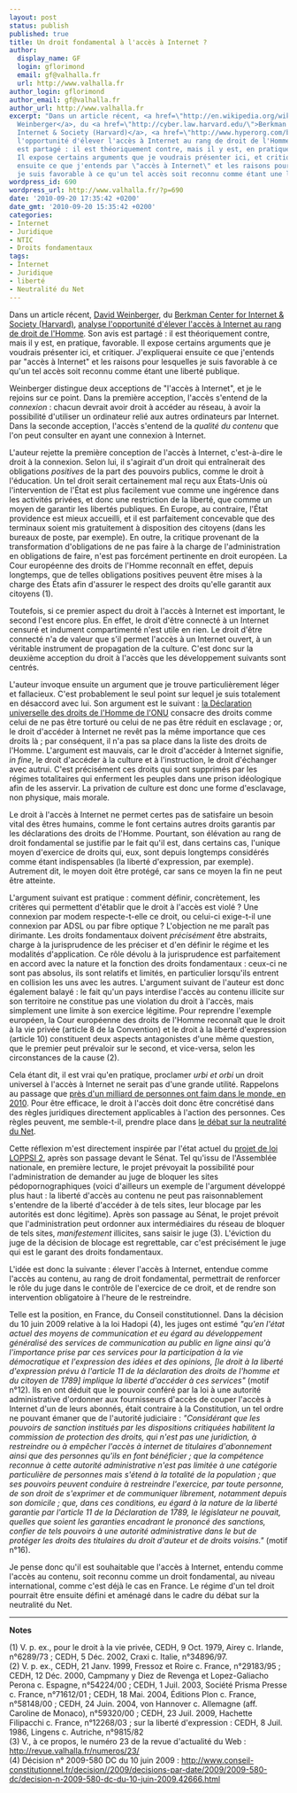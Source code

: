 ```yaml
---
layout: post
status: publish
published: true
title: Un droit fondamental à l'accès à Internet ?
author:
  display_name: GF
  login: gflorimond
  email: gf@valhalla.fr
  url: http://www.valhalla.fr
author_login: gflorimond
author_email: gf@valhalla.fr
author_url: http://www.valhalla.fr
excerpt: "Dans un article récent, <a href=\"http://en.wikipedia.org/wiki/David_Weinberger\">David
  Weinberger</a>, du <a href=\"http://cyber.law.harvard.edu/\">Berkman Center for
  Internet & Society (Harvard)</a>, <a href=\"http://www.hyperorg.com/blogger/2010/09/19/the-internet-as-a-human-right/\">analyse
  l'opportunité d'élever l'accès à Internet au rang de droit de l'Homme</a>. Son avis
  est partagé : il est théoriquement contre, mais il y est, en pratique, favorable.
  Il expose certains arguments que je voudrais présenter ici, et critiquer. J'expliquerai
  ensuite ce que j'entends par \"accès à Internet\" et les raisons pour lesquelles
  je suis favorable à ce qu'un tel accès soit reconnu comme étant une liberté publique.\r\n\r\n"
wordpress_id: 690
wordpress_url: http://www.valhalla.fr/?p=690
date: '2010-09-20 17:35:42 +0200'
date_gmt: '2010-09-20 15:35:42 +0200'
categories:
- Internet
- Juridique
- NTIC
- Droits fondamentaux
tags:
- Internet
- Juridique
- liberté
- Neutralité du Net
---
```

<p>Dans un article récent, <a href="http://en.wikipedia.org/wiki/David_Weinberger">David Weinberger</a>, du <a href="http://cyber.law.harvard.edu/">Berkman Center for Internet & Society (Harvard)</a>, <a href="http://www.hyperorg.com/blogger/2010/09/19/the-internet-as-a-human-right/">analyse l'opportunité d'élever l'accès à Internet au rang de droit de l'Homme</a>. Son avis est partagé : il est théoriquement contre, mais il y est, en pratique, favorable. Il expose certains arguments que je voudrais présenter ici, et critiquer. J'expliquerai ensuite ce que j'entends par "accès à Internet" et les raisons pour lesquelles je suis favorable à ce qu'un tel accès soit reconnu comme étant une liberté publique.</p>
<p><a id="more"></a><a id="more-690"></a></p>
<p>Weinberger distingue deux acceptions de "l'accès à Internet", et je le rejoins sur ce point. Dans la première acception, l'accès s'entend de la <i>connexion</i> : chacun devrait avoir droit à accéder au réseau, à avoir la possibilité d'utiliser un ordinateur relié aux autres ordinateurs par Internet. Dans la seconde acception, l'accès s'entend de la <i>qualité du contenu</i> que l'on peut consulter en ayant une connexion à Internet.</p>
<p>L'auteur rejette la première conception de l'accès à Internet, c'est-à-dire le droit à la connexion. Selon lui, il s'agirait d'un droit qui entraînerait des obligations <i>positives</i> de la part des pouvoirs publics, comme le droit à l'éducation. Un tel droit serait certainement mal reçu aux États-Unis où l'intervention de l'État est plus facilement vue comme une ingérence dans les activités privées, et donc une restriction de la liberté, que comme un moyen de garantir les libertés publiques. En Europe, au contraire, l'État providence est mieux accueilli, et il est parfaitement concevable que des terminaux soient mis gratuitement à disposition des citoyens (dans les bureaux de poste, par exemple). En outre, la critique provenant de la transformation d'obligations de ne pas faire à la charge de l'administration en obligations de faire, n'est pas forcément pertinente en droit européen. La Cour européenne des droits de l'Homme reconnaît en effet, depuis longtemps, que de telles obligations positives peuvent être mises à la charge des États afin d'assurer le respect des droits qu'elle garantit aux citoyens (1). </p>
<p>Toutefois, si ce premier aspect du droit à l'accès à Internet est important, le second l'est encore plus. En effet, le droit d'être connecté à un Internet censuré et indument compartimenté n'est utile en rien. Le droit d'être connecté n'a de valeur que s'il permet l'accès à un Internet ouvert, à un véritable instrument de propagation de la culture. C'est donc sur la deuxième acception du droit à l'accès que les développement suivants sont centrés.</p>
<p>L'auteur invoque ensuite un argument que je trouve particulièrement léger et fallacieux. C'est probablement le seul point sur lequel je suis totalement en désaccord avec lui. Son argument est le suivant : <a href="http://www.un.org/fr/documents/udhr/">la Déclaration universelle des droits de l'Homme de l'ONU</a> consacre des droits comme celui de ne pas être torturé ou celui de ne pas être réduit en esclavage ; or, le droit d'accéder à Internet ne revêt pas la même importance que ces droits là ; par conséquent, il n'a pas sa place dans la liste des droits de l'Homme. L'argument est mauvais, car le droit d'accéder à Internet signifie, <i>in fine</i>, le droit d'accéder à la culture et à l'instruction, le droit d'échanger avec autrui. C'est précisément ces droits qui sont supprimés par les régimes totalitaires qui enferment les peuples dans une prison idéologique afin de les asservir. La privation de culture est donc une forme d'esclavage, non physique, mais morale.</p>
<p>Le droit à l'accès à Internet ne permet certes pas de satisfaire un besoin vital des êtres humains, comme le font certains autres droits garantis par les déclarations des droits de l'Homme. Pourtant, son élévation au rang de droit fondamental se justifie par le fait qu'il est, dans certains cas, l'unique moyen d'exercice de droits qui, eux, sont depuis longtemps considérés comme étant indispensables (la liberté d'expression, par exemple). Autrement dit, le moyen doit être protégé, car sans ce moyen la fin ne peut être atteinte.</p>
<p>L'argument suivant est pratique : comment définir, concrètement, les critères qui permettent d'établir que le droit à l'accès est violé ? Une connexion par modem respecte-t-elle ce droit, ou celui-ci exige-t-il une connexion par ADSL ou par fibre optique ? L'objection ne me paraît pas dirimante. Les droits fondamentaux doivent <i>précisément</i> être abstraits, charge à la jurisprudence de les préciser et d'en définir le régime et les modalités d'application. Ce rôle dévolu à la jurisprudence est parfaitement en accord avec la nature et la fonction des droits fondamentaux : ceux-ci ne sont pas absolus, ils sont relatifs et limités, en particulier lorsqu'ils entrent en collision les uns avec les autres. L'argument suivant de l'auteur est donc également balayé : le fait qu'un pays interdise l'accès au contenu illicite sur son territoire ne constitue pas une violation du droit à l'accès, mais simplement une limite à son exercice légitime. Pour reprendre l'exemple européen, la Cour européenne des droits de l'Homme reconnaît que le droit à la vie privée (article 8 de la Convention) et le droit à la liberté d'expression (article 10) constituent deux aspects antagonistes d'une même question, que le premier peut prévaloir sur le second, et vice-versa, selon les circonstances de la cause (2). </p>
<p>Cela étant dit, il est vrai qu'en pratique, proclamer <i>urbi et orbi</i> un droit universel à l'accès à Internet ne serait pas d'une grande utilité. Rappelons au passage que <a href="http://www.fao.org/hunger/fr/">près d'un milliard de personnes ont faim dans le monde, en 2010</a>. Pour être efficace, le droit à l'accès doit donc être concrétisé dans des règles juridiques directement applicables à l'action des personnes. Ces règles peuvent, me semble-t-il, prendre place dans <a href="http://www.valhalla.fr/2010/08/14/observations-proposition-google-verizon-neutralite-du-net/">le débat sur la neutralité du Net</a>.</p>
<p>Cette réflexion m'est directement inspirée par l'état actuel du <a href="http://www.senat.fr/dossier-legislatif/pjl09-292.html">projet de loi LOPPSI 2</a>, après son passage devant le Sénat. Tel qu'issu de l'Assemblée nationale, en première lecture, le projet prévoyait la possibilité pour l'administration de demander au juge de bloquer les sites pédopornographiques (voici d'ailleurs un exemple de l'argument développé plus haut : la liberté d'accès au contenu ne peut pas raisonnablement s'entendre de la liberté d'accéder à de tels sites, leur blocage par les autorités est donc légitime). Après son passage au Sénat, le projet prévoit que l'administration peut ordonner aux intermédiaires du réseau de bloquer de tels sites, <i>manifestement</i> illicites, sans saisir le juge (3). L'éviction du juge de la décision de blocage est regrettable, car c'est précisément le juge qui est le garant des droits fondamentaux.</p>
<p>L'idée est donc la suivante : élever l'accès à Internet, entendue comme l'accès au contenu, au rang de droit fondamental, permettrait de renforcer le rôle du juge dans le contrôle de l'exercice de ce droit, et de rendre son intervention obligatoire à l'heure de le restreindre.</p>
<p>Telle est la position, en France, du Conseil constitutionnel. Dans la décision du 10 juin 2009 relative à la loi Hadopi (4), les juges ont estimé <i>"qu'en l'état actuel des moyens de communication et eu égard au développement généralisé des services de communication au public en ligne ainsi qu'à l'importance prise par ces services pour la participation à la vie démocratique et l'expression des idées et des opinions, [le droit à la liberté d'expression prévu à l'article 11 de la déclaration des droits de l'homme et du citoyen de 1789] implique la liberté d'accéder à ces services"</i> (motif n°12). Ils en ont déduit que le pouvoir conféré par la loi à une autorité administrative d'ordonner aux fournisseurs d'accès de couper l'accès à Internet d'un de leurs abonnés, était contraire à la Constitution, un tel ordre ne pouvant émaner que de l'autorité judiciaire : <i>"Considérant que les pouvoirs de sanction institués par les dispositions critiquées habilitent la commission de protection des droits, qui n'est pas une juridiction, à restreindre ou à empêcher l'accès à internet de titulaires d'abonnement ainsi que des personnes qu'ils en font bénéficier ; que la compétence reconnue à cette autorité administrative n'est pas limitée à une catégorie particulière de personnes mais s'étend à la totalité de la population ; que ses pouvoirs peuvent conduire à restreindre l'exercice, par toute personne, de son droit de s'exprimer et de communiquer librement, notamment depuis son domicile ; que, dans ces conditions, eu égard à la nature de la liberté garantie par l'article 11 de la Déclaration de 1789, le législateur ne pouvait, quelles que soient les garanties encadrant le prononcé des sanctions, confier de tels pouvoirs à une autorité administrative dans le but de protéger les droits des titulaires du droit d'auteur et de droits voisins."</i> (motif n°16).</p>
<p>Je pense donc qu'il est souhaitable que l'accès à Internet, entendu comme l'accès au contenu, soit reconnu comme un droit fondamental, au niveau international, comme c'est déjà le cas en France. Le régime d'un tel droit pourrait être ensuite défini et aménagé dans le cadre du débat sur la neutralité du Net.</p>
<hr />
<b>Notes</b></p>
<p>(1) V. p. ex., pour le droit à la vie privée, CEDH, 9 Oct. 1979, Airey c. Irlande, n°6289/73 ; CEDH, 5 Déc. 2002, Craxi c. Italie, n°34896/97.<br />
(2) V. p. ex., CEDH, 21 Janv. 1999, Fressoz et Roire c. France, n°29183/95 ; CEDH, 12 Déc. 2000, Campmany y Diez de Revenga et Lopez-Galiacho Perona c. Espagne, n°54224/00 ; CEDH, 1 Juil. 2003, Société Prisma Presse c. France, n°71612/01 ; CEDH, 18 Mai. 2004, Éditions Plon c. France, n°58148/00 ; CEDH, 24 Juin. 2004, von Hannover c. Allemagne (aff. Caroline de Monaco), n°59320/00 ; CEDH, 23 Juil. 2009, Hachette Filipacchi c. France, n°12268/03 ; sur la liberté d'expression : CEDH, 8 Juil. 1986, Lingens c. Autriche, n°9815/82<br />
(3) V., à ce propos, le numéro 23 de la revue d'actualité du Web : <a href="http://revue.valhalla.fr/numeros/23/">http://revue.valhalla.fr/numeros/23/</a><br />
(4) Décision n° 2009-580 DC du 10 juin 2009 : <a href="http://www.conseil-constitutionnel.fr/decision//2009/decisions-par-date/2009/2009-580-dc/decision-n-2009-580-dc-du-10-juin-2009.42666.html">http://www.conseil-constitutionnel.fr/decision//2009/decisions-par-date/2009/2009-580-dc/decision-n-2009-580-dc-du-10-juin-2009.42666.html</a></p>
